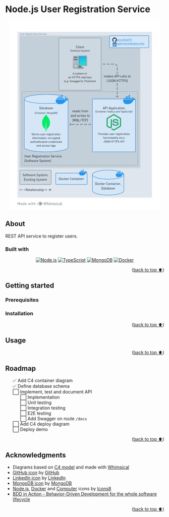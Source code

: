 # Node.js User Registration Service

<div align="center">
  <a href="https://whimsical.com/container-FdLdyNat76HJaGWLF7Zx1h">
    <img src="_docs/diagrams/container.png" height="600"
    alt="C4 Container Diagram">
  </a>
</div>

## About

REST API service to register users.

### Built with

<div align="center">

[![Node.js][nodejs-badge]][nodejs]
[![TypeScript][typescript-badge]][typescript]
[![MongoDB][mongodb-badge]][mongodb]
[![Docker][docker-badge]][docker]

</div>
<p align="right">(<a href="#nodejs-user-registration-service">back to top ⬆️</a>)</p>

## Getting started

### Prerequisites

### Installation

<p align="right">(<a href="#nodejs-user-registration-service">back to top ⬆️</a>)</p>

## Usage

<p align="right">(<a href="#nodejs-user-registration-service">back to top ⬆️</a>)</p>

## Roadmap

<ul type="none">
  <li>✅ Add C4 container diagram</li>
  <li>✅ Define database schema</li>
  <li>⬜ Implement, test and document API
    <ul type="none">
      <li>⬜ Implementation</li>
      <li>⬜ Unit testing</li>
      <li>⬜ Integration testing</li>
      <li>⬜ E2E testing</li>
      <li>⬜ Add Swagger on route <code>/docs</code></li>
    </ul>
  </li>
  <li>⬜ Add C4 deploy diagram</li>
  <li>⬜ Deploy demo</li>
</ul>

<p align="right">(<a href="#nodejs-user-registration-service">back to top ⬆️</a>)</p>

## Acknowledgments

- Diagrams based on [C4 model] and made with [Whimsical]
- [GitHub icon][github-logos] by [GitHub]
- [LinkedIn icon][linkedin-brand] by [LinkedIn]
- [MongoDB icon][mongodb-press-kit] by [MongoDB]
- [Node.js][icons8-nodejs], [Docker][icons8-docker] and [Computer][icons8-computer] icons by [Icons8]
- [BDD in Action - Behavior-Driven Development for the whole software lifecycle][bdd-in-action]

<p align="right">(<a href="#nodejs-user-registration-service">back to top ⬆️</a>)</p>

<!-- Markdown links and images -->

[nodejs]: https://nodejs.org/en
[nodejs-badge]: https://img.shields.io/badge/Node.js-3C873A?style=for-the-badge&logo=node.js&logoColor=white
[typescript]: https://www.typescriptlang.org
[typescript-badge]: https://img.shields.io/badge/TypeScript-358EF1?style=for-the-badge&logo=typescript&logoColor=white
[mongodb]: https://www.mongodb.com
[mongodb-badge]: https://img.shields.io/badge/MongoDB-001e2b?style=for-the-badge&logo=mongodb&logoColor=00ed64
[mongodb-press-kit]: https://brandfolder.com/mongodb/press-kit
[docker]: https://www.docker.com
[docker-badge]: https://img.shields.io/badge/Docker-0db7ed?style=for-the-badge&logo=docker&logoColor=white
[c4 model]: https://c4model.com
[whimsical]: https://whimsical.com
[github]: https://github.com
[github-logos]: https://github.com/logos
[linkedin]: https://linkedin.com
[linkedin-brand]: https://brand.linkedin.com/downloads
[icons8]: https://icons8.com
[icons8-nodejs]: https://icons8.com/icon/hsPbhkOH4FMe/node-js
[icons8-docker]: https://icons8.com/icon/cdYUlRaag9G9/docker
[icons8-computer]: https://icons8.com/icon/Qh2tCGOAtV52/workstation
[bdd-in-action]: https://www.manning.com/books/bdd-in-action
